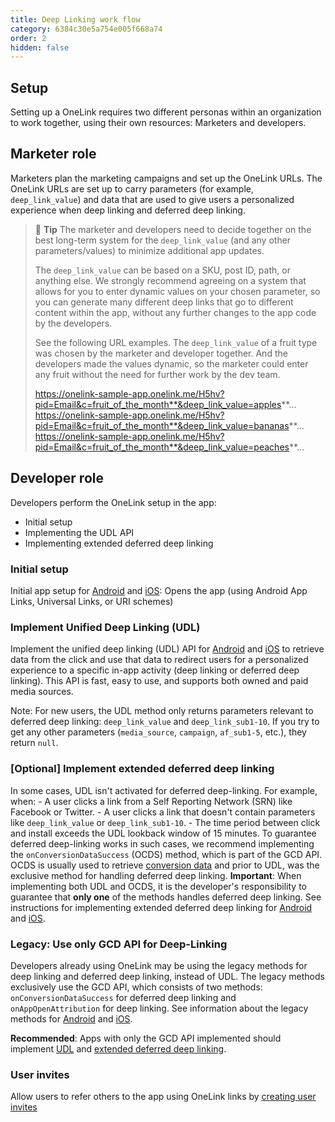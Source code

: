 ```yaml
---
title: Deep Linking work flow
category: 6384c30e5a754e005f668a74
order: 2
hidden: false
---
```

## Setup

Setting up a OneLink requires two different personas within an organization to work together, using their own resources: Marketers and developers.

## Marketer role
Marketers plan the marketing campaigns and set up the OneLink URLs. The OneLink URLs are set up to carry parameters (for example, `deep_link_value`) and data that are used to give users a personalized experience when deep linking and deferred deep linking. 

> 📘 **Tip**
> The marketer and developers need to decide together on the best long-term system for the `deep_link_value` (and any other parameters/values) to minimize additional app updates.
>
>   The `deep_link_value` can be based on a SKU, post ID, path, or anything else. We strongly recommend agreeing on a system that allows for you to enter dynamic values on your chosen parameter, so you can generate many different deep links that go to different content within the app, without any further changes to the app code by the developers.
>
>   See the following URL examples. The `deep_link_value` of a fruit type was chosen by the marketer and developer together. And the developers made the values dynamic, so the marketer could enter any fruit without the need for further work by the dev team.
>
>   https://onelink-sample-app.onelink.me/H5hv?pid=Email&c=fruit_of_the_month**&deep_link_value=apples**...
>   https://onelink-sample-app.onelink.me/H5hv?pid=Email&c=fruit_of_the_month**&deep_link_value=bananas**...
>   https://onelink-sample-app.onelink.me/H5hv?pid=Email&c=fruit_of_the_month**&deep_link_value=peaches**...

## Developer role
Developers perform the OneLink setup in the app:
- Initial setup
- Implementing the UDL API
- Implementing extended deferred deep linking

### Initial setup
Initial app setup for [Android](dl_android_init_setup) and [iOS](dl_ios_init_setup): Opens the app (using Android App Links, Universal Links, or URI schemes)

### Implement Unified Deep Linking (UDL)
Implement the unified deep linking (UDL) API for [Android](dl_android_unified_deep_linking) and [iOS](dl_ios_unified_deep_linking) to retrieve data from the click and use that data to redirect users for a personalized experience to a specific in-app activity (deep linking or deferred deep linking). 
This API is fast, easy to use, and supports both owned and paid media sources.

Note: For new users, the UDL method only returns parameters relevant to deferred deep linking: `deep_link_value` and `deep_link_sub1-10`. If you try to get any other parameters (`media_source`, `campaign`, `af_sub1-5`, etc.), they return `null`.

### [Optional] Implement extended deferred deep linking
In some cases, UDL isn't activated for deferred deep-linking. For example, when:
    - A user clicks a link from a Self Reporting Network (SRN) like Facebook or Twitter.
    - A user clicks a link that doesn't contain parameters like `deep_link_value` or `deep_link_sub1-10`.
    - The time period between click and install exceeds the UDL lookback window of 15 minutes.
To guarantee deferred deep-linking works in such cases, we recommend implementing the `onConversionDataSuccess` (OCDS) method, which is part of the GCD API. OCDS is usually used to retrieve [conversion data](https://dev.appsflyer.com/hc/docs/conversion-data) and prior to UDL, was the exclusive method for handling deferred deep linking.
**Important**: When implementing both UDL and OCDS, it is the developer's responsibility to guarantee that **only one** of the methods handles deferred deep linking.
See instructions for implementing extended deferred deep linking for [Android](dl_android_ocds_ddl) and [iOS](dl_ios_ocds_ddl).

### Legacy: Use only GCD API for Deep-Linking
Developers already using OneLink may be using the legacy methods for deep linking and deferred deep linking, instead of UDL. 
The legacy methods exclusively use the GCD API, which consists of two methods: `onConversionDataSuccess` for deferred deep linking and `onAppOpenAttribution` for deep linking. See information about the legacy methods for [Android](dl_android_gcd_legacy) and [iOS](dl_ios_gcd_legacy).

**Recommended**: Apps with only the GCD API implemented should implement [UDL](#implement-unified-deep-linking-udl) and [extended deferred deep linking](#optional-implement-extended-deferred-deep-linking).

### User invites
Allow users to refer others to the app using OneLink links by [creating user invites](dl_user_invite)